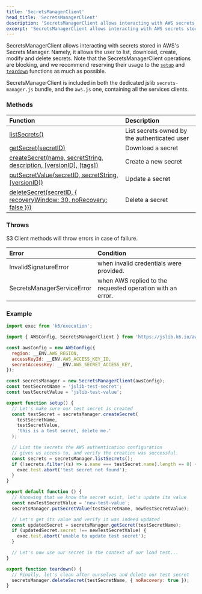 ```yaml
---
title: 'SecretsManagerClient'
head_title: 'SecretsManagerClient'
description: 'SecretsManagerClient allows interacting with AWS secrets stored in Secrets Manager'
excerpt: 'SecretsManagerClient allows interacting with AWS secrets stored in Secrets Manager'
---
```


SecretsManagerClient allows interacting with secrets stored in AWS's Secrets Manager. Namely, it allows the user to list, download, create, modify and delete secrets. Note that the SecretsManagerClient operations are blocking, and we recommend reserving their usage to the [`setup`](/using-k6/test-lifecycle/) and [`teardown`](/using-k6/test-lifecycle/) functions as much as possible.

SecretsManagerClient is included in both the dedicated jslib `secrets-manager.js` bundle, and the `aws.js` one, containing all the services clients.

### Methods

| Function                                                                                                                                                | Description                                  |
| :------------------------------------------------------------------------------------------------------------------------------------------------------ | :------------------------------------------- |
| [listSecrets()](/javascript-api/jslib/aws/secretsmanagerclient/secretsmanagerclient-listsecrets/)                                                       | List secrets owned by the authenticated user |
| [getSecret(secretID)](/javascript-api/jslib/aws/secretsmanagerclient/secretsmanagerclient-getsecret/)                                                   | Download a secret                            |
| [createSecret(name, secretString, description, [versionID], [tags])](/javascript-api/jslib/aws/secretsmanagerclient/secretsmanagerclient-createsecret/) | Create a new secret                          |
| [putSecretValue(secretID, secretString, [versionID])](/javascript-api/jslib/aws/secretsmanagerclient/secretsmanagerclient-putsecretvalue/)              | Update a secret                              |
| [deleteSecret(secretID, \{ recoveryWindow: 30, noRecovery: false \}})](/javascript-api/jslib/aws/secretsmanagerclient/secretsmanagerclient-deletesecret/)  | Delete a secret                              |

### Throws

S3 Client methods will throw errors in case of failure.

| Error                      | Condition                                                  |
| :------------------------- | :--------------------------------------------------------- |
| InvalidSignatureError      | when invalid credentials were provided.                    |
| SecretsManagerServiceError | when AWS replied to the requested operation with an error. |

### Example

<CodeGroup labels={[]}>

```javascript
import exec from 'k6/execution';

import { AWSConfig, SecretsManagerClient } from 'https://jslib.k6.io/aws/0.6.0/secrets-manager.js';

const awsConfig = new AWSConfig({
  region: __ENV.AWS_REGION,
  accessKeyId: __ENV.AWS_ACCESS_KEY_ID,
  secretAccessKey: __ENV.AWS_SECRET_ACCESS_KEY,
});

const secretsManager = new SecretsManagerClient(awsConfig);
const testSecretName = 'jslib-test-secret';
const testSecretValue = 'jslib-test-value';

export function setup() {
  // Let's make sure our test secret is created
  const testSecret = secretsManager.createSecret(
    testSecretName,
    testSecretValue,
    'this is a test secret, delete me.'
  );

  // List the secrets the AWS authentication configuration
  // gives us access to, and verify the creation was successful.
  const secrets = secretsManager.listSecrets();
  if (!secrets.filter((s) => s.name === testSecret.name).length == 0) {
    exec.test.abort('test secret not found');
  }
}

export default function () {
  // Knnowing that we know the secret exist, let's update its value
  const newTestSecretValue = 'new-test-value';
  secretsManager.putSecretValue(testSecretName, newTestSecretValue);

  // Let's get its value and verify it was indeed updated
  const updatedSecret = secretsManager.getSecret(testSecretName);
  if (updatedSecret.secret !== newTestSecretValue) {
    exec.test.abort('unable to update test secret');
  }

  // Let's now use our secret in the context of our load test...
}

export function teardown() {
  // Finally, let's clean after ourselves and delete our test secret
  secretsManager.deleteSecret(testSecretName, { noRecovery: true });
}
```

</CodeGroup>


